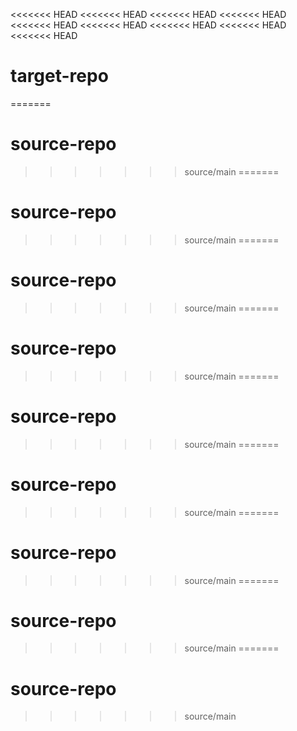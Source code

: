 <<<<<<< HEAD
<<<<<<< HEAD
<<<<<<< HEAD
<<<<<<< HEAD
<<<<<<< HEAD
<<<<<<< HEAD
<<<<<<< HEAD
<<<<<<< HEAD
<<<<<<< HEAD
# target-repo
=======
# source-repo
>>>>>>> source/main
=======
# source-repo
>>>>>>> source/main
=======
# source-repo
>>>>>>> source/main
=======
# source-repo
>>>>>>> source/main
=======
# source-repo
>>>>>>> source/main
=======
# source-repo
>>>>>>> source/main
=======
# source-repo
>>>>>>> source/main
=======
# source-repo
>>>>>>> source/main
=======
# source-repo
>>>>>>> source/main
